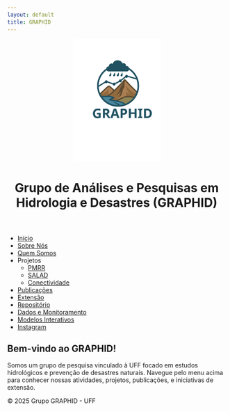 ```yaml
---
layout: default
title: GRAPHID
---
```

<header>
  <img src="/assets/images/logo_graphid.svg" alt="Logo do Grupo GRAPHID" style="max-width: 200px;">
  <h1>Grupo de Análises e Pesquisas em Hidrologia e Desastres (GRAPHID)</h1>
</header>

<nav>
  <ul>
    <li><a href="/">Início</a></li>
    <li><a href="/sobre">Sobre Nós</a></li>
    <li><a href="/equipe">Quem Somos</a></li>
    <li>
      Projetos
      <ul>
        <li><a href="/projetos/pmrr">PMRR</a></li>
        <li><a href="/projetos/salad">SALAD</a></li>
        <li><a href="/projetos/conectividade">Conectividade</a></li>
      </ul>
    </li>
    <li><a href="/publicacoes">Publicações</a></li>
    <li><a href="/extensao">Extensão</a></li>
    <li><a href="/repositorio">Repositório</a></li>
    <li><a href="/dados">Dados e Monitoramento</a></li>
    <li><a href="/modelos">Modelos Interativos</a></li>
    <li><a href="https://www.instagram.com/graphid_ufrgs" target="_blank">Instagram</a></li>
  </ul>
</nav>

<main>
  <h2>Bem-vindo ao GRAPHID!</h2>
  <p>Somos um grupo de pesquisa vinculado à UFF focado em estudos hidrológicos e prevenção de desastres naturais. Navegue pelo menu acima para conhecer nossas atividades, projetos, publicações, e iniciativas de extensão.</p>
</main>

<footer>
  <p>&copy; 2025 Grupo GRAPHID - UFF</p>
</footer>
